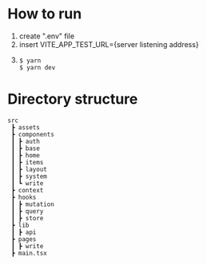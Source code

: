 # How to run

1. create ".env" file
2. insert VITE_APP_TEST_URL={server listening address}
3. ```
   $ yarn
   $ yarn dev
   ```

# Directory structure

```
src
 ┣ assets
 ┣ components
 ┃ ┣ auth
 ┃ ┣ base
 ┃ ┣ home
 ┃ ┣ items
 ┃ ┣ layout
 ┃ ┣ system
 ┃ ┗ write
 ┣ context
 ┣ hooks
 ┃ ┣ mutation
 ┃ ┣ query
 ┃ ┣ store
 ┣ lib
 ┃ ┣ api
 ┣ pages
 ┃ ┣ write
 ┣ main.tsx
```

